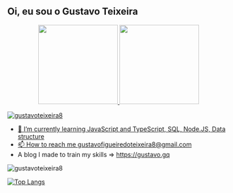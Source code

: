 <link rel="stylesheet" href="https://cdn.jsdelivr.net/gh/devicons/devicon@v2.15.1/devicon.min.css">          

## Oi, eu sou o Gustavo Teixeira

<div align="center">
  <a href="https://github.com/rafaballerini">
  <img height="180em" src="https://github-readme-stats.vercel.app/api?username=rafaballerini&show_icons=true&theme=dracula&include_all_commits=true&count_private=true"/>
  <img height="180em" src="https://github-readme-stats.vercel.app/api/top-langs/?username=rafaballerini&layout=compact&langs_count=7&theme=dracula"/>
</div>

<p align="left"> <img src="https://komarev.com/ghpvc/?username=gustavoteixeira8" alt="gustavoteixeira8" /> </p>

- 🌱 I’m currently learning JavaScript and TypeScript, SQL, Node.JS, Data structure
- 📫 How to reach me gustavofigueiredoteixeira8@gmail.com
- A blog I made to train my skills => <a href="https://gustavo.gq"  target="_blank">https://gustavo.gq</a>

<p align="left">
  <img src="https://github-readme-stats.vercel.app/api?username=gustavoteixeira8&show_icons=true&&theme=dark" alt="gustavoteixeira8"/> 
</p>

[![Top Langs](https://github-readme-stats.vercel.app/api/top-langs/?username=gustavoteixeira8&&theme=dark)](https://github.com/anuraghazra/github-readme-stats)
